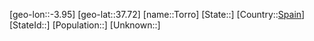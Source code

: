 ﻿---
location: [37.72,-3.95]
type: City
tags:
- geo/City


SpocWebEntityId: 34923
isDeleted: false
confidential: public

---
[geo-lon::-3.95]
[geo-lat::37.72]
[name::Torro]
[State::]
[Country::[Spain](geo/Continent/Europe/Spain.md)]
[StateId::]
[Population::]
[Unknown::]

